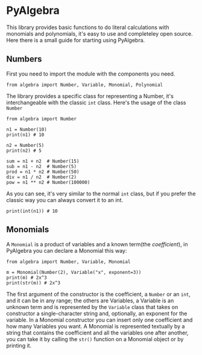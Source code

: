 ﻿# PyAlgebra
This library provides basic functions to do literal calculations with monomials and polynomials, it's easy to use and completeley open source.
Here there is a small guide for starting using PyAlgebra.
## Numbers
First you need to import the module with the components you need.

    from algebra import Number, Variable, Monomial, Polynomial

The library provides a specific class for representing a Number, it's interchangeable with the classic `int` class.
Here's the usage of the class `Number`

    from algebra import Number
    
    n1 = Number(10)
    print(n1) # 10
	
	n2 = Number(5)
	print(n2) # 5
	
	sum = n1 + n2  # Number(15)
	sub = n1 - n2  # Number(5)
	prod = n1 * n2 # Number(50)
	div = n1 / n2  # Number(2)
	pow = n1 ** n2 # Number(100000)
As you can see, it's very similar to the normal `int` class, but if you prefer the classic way you can always convert it to an int.

    print(int(n1)) # 10

## Monomials
A `Monomial` is a product of variables and a known term(the *coefficient*), in PyAlgebra you can declare a Monomial this way:

    from algebra import Number, Variable, Monomial
	
	m = Monomial(Number(2), Variable("x", exponent=3))
	print(m) # 2x^3
	print(str(m)) # 2x^3
The first argument of the constructor is the coefficient, a `Number` or an `int`, and it can be in any range; the others are Variables, a Variable is an unknown term and is represented by the `Variable` class that takes on constructor a single-character string and, optionally, an exponent for the variable. In a Monomial constructor you can insert only one coefficient and how many Variables you want. A Monomial is represented textually by a string that contains the coefficient and all the variables one after another, you can take it by calling the `str()` function on a Monomial object or by printing it.
